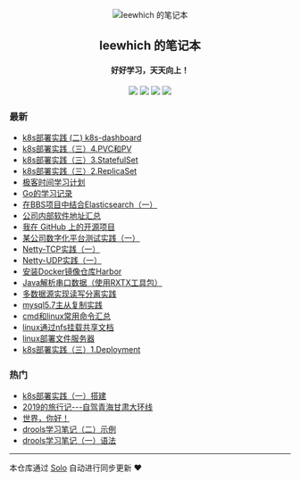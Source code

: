 <p align="center"><img alt="leewhich 的笔记本" src="https://static.b3log.org/images/brand/solo-32.png"></p><h2 align="center">
leewhich 的笔记本
</h2>

<h4 align="center">好好学习，天天向上！</h4>
<p align="center"><a title="leewhich 的笔记本" target="_blank" href="https://github.com/leewhich/solo-blog"><img src="https://img.shields.io/github/last-commit/leewhich/solo-blog.svg?style=flat-square&color=FF9900"></a>
<a title="GitHub repo size in bytes" target="_blank" href="https://github.com/leewhich/solo-blog"><img src="https://img.shields.io/github/repo-size/leewhich/solo-blog.svg?style=flat-square"></a>
<a title="Solo Version" target="_blank" href="https://github.com/b3log/solo/releases"><img src="https://img.shields.io/badge/solo-3.6.5-f1e05a.svg?style=flat-square&color=blueviolet"></a>
<a title="Hits" target="_blank" href="https://github.com/b3log/hits"><img src="https://hits.b3log.org/leewhich/solo-blog.svg"></a></p>

### 最新

* [k8s部署实践   (二) k8s-dashboard](http://www.leewhich.cn/articles/2019/11/13/1573635621450.html)
* [k8s部署实践（三）4.PVC和PV](http://www.leewhich.cn/articles/2019/11/13/1573613564007.html)
* [k8s部署实践（三）3.StatefulSet](http://www.leewhich.cn/articles/2019/11/12/1573547889811.html)
* [k8s部署实践（三）2.ReplicaSet](http://www.leewhich.cn/articles/2019/11/12/1573544847831.html)
* [极客时间学习计划](http://www.leewhich.cn/articles/2019/10/29/1572320532775.html)
* [Go的学习记录](http://www.leewhich.cn/articles/2019/10/24/1571907843673.html)
* [在BBS项目中结合Elasticsearch（一）](http://www.leewhich.cn/articles/2019/10/20/1571577544030.html)
* [公司内部软件地址汇总](http://www.leewhich.cn/articles/2019/10/18/1571391507412.html)
* [我在 GitHub 上的开源项目](http://www.leewhich.cn/my-github-repos)
* [某公司数字化平台测试实践（一）](http://www.leewhich.cn/articles/2019/10/17/1571284827412.html)
* [Netty-TCP实践（一）](http://www.leewhich.cn/articles/2019/10/15/1571122531473.html)
* [Netty-UDP实践（一）](http://www.leewhich.cn/articles/2019/10/15/1571122245722.html)
* [安装Docker镜像仓库Harbor](http://www.leewhich.cn/articles/2019/10/15/1571121743523.html)
* [Java解析串口数据（使用RXTX工具包）](http://www.leewhich.cn/articles/2019/10/15/1571121422881.html)
* [多数据源实现读写分离实践](http://www.leewhich.cn/articles/2019/10/15/1571119936690.html)
* [mysql5.7主从复制实践](http://www.leewhich.cn/articles/2019/10/15/1571119060644.html)
* [cmd和linux常用命令汇总](http://www.leewhich.cn/articles/2019/10/15/1571116734151.html)
* [linux通过nfs挂载共享文档](http://www.leewhich.cn/articles/2019/10/15/1571116600574.html)
* [linux部署文件服务器](http://www.leewhich.cn/articles/2019/10/15/1571116356851.html)
* [k8s部署实践（三）1.Deployment ](http://www.leewhich.cn/articles/2019/10/15/1571112720904.html)

### 热门

* [k8s部署实践（一）搭建](http://www.leewhich.cn/articles/2019/10/15/1571108228226.html)
* [2019的旅行记---自驾青海甘肃大环线](http://www.leewhich.cn/articles/2019/10/15/1571109954290.html)
* [世界，你好！](http://www.leewhich.cn/hello-solo)
* [drools学习笔记（二）示例](http://www.leewhich.cn/articles/2019/10/15/1571102872058.html)
* [drools学习笔记（一）语法](http://www.leewhich.cn/articles/2019/10/14/1571046304096.html)



---

本仓库通过 [Solo](https://github.com/b3log/solo) 自动进行同步更新 ❤️ 